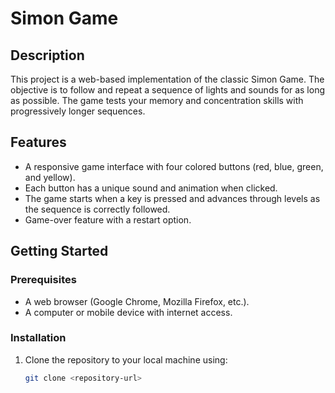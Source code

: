 # Simon Game

## Description
This project is a web-based implementation of the classic Simon Game. The objective is to follow and repeat a sequence of lights and sounds for as long as possible. The game tests your memory and concentration skills with progressively longer sequences.

## Features
- A responsive game interface with four colored buttons (red, blue, green, and yellow).
- Each button has a unique sound and animation when clicked.
- The game starts when a key is pressed and advances through levels as the sequence is correctly followed.
- Game-over feature with a restart option.

## Getting Started

### Prerequisites
- A web browser (Google Chrome, Mozilla Firefox, etc.).
- A computer or mobile device with internet access.

### Installation
1. Clone the repository to your local machine using:
   ```bash
   git clone <repository-url>
